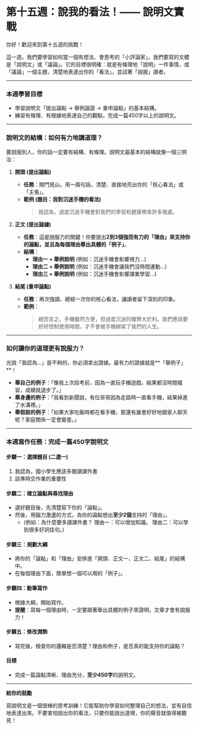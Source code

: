 # 第十五週：說我的看法！—— 說明文實戰

你好！歡迎來到第十五週的挑戰！

這一週，我們要學習如何當一個有想法、會思考的「小評論家」。我們要寫的文體是「說明文」或「議論」。它的目標很明確：就是有條理地「說明」一件事情，或「議論」一個主題，清楚地表達出你的「看法」，並試著「說服」讀者。

---

### **本週學習目標**

*   學習說明文「提出論點 -> 舉例論證 -> 重申論點」的基本結構。
*   練習有條理、有根據地表達自己的觀點，完成一篇450字以上的說明文。

---

### **說明文的結構：如何有力地講道理？**

要說服別人，你的話一定要有結構、有條理。說明文最基本的結構就像一個三明治：

1.  **開頭 (提出論點)**
    *   **任務**：開門見山，用一兩句話，清楚、直接地亮出你的「核心看法」或「主張」。
    *   **範例 (題目：我對沉迷手機的看法)**
        > 我認為，過度沉迷手機會對我們的學習和健康帶來許多壞處。

2.  **正文 (提出論據)**
    *   **任務**：這是說服力的關鍵！你要提出**2到3個強而有力的「理由」**來支持你的論點，並且為每個理由**舉出具體的「例子」**。
    *   **結構**：
        *   **理由一 + 舉例說明** (例如：沉迷手機會影響視力...)
        *   **理由二 + 舉例說明** (例如：沉迷手機會讓我們沒時間運動...)
        *   **理由三 + 舉例說明** (例如：沉迷手機會影響課業學習...)

3.  **結尾 (重申論點)**
    *   **任務**：再次強調、總結一次你的核心看法，讓讀者留下深刻的印象。
    *   **範例**：
        > 總而言之，手機雖然方便，但過度沉迷的確弊大於利。我們應該要好好控制使用時間，才不會被手機綁架了我們的人生。

---

### **如何讓你的道理更有說服力？**

光說「我認為...」是不夠的，你必須拿出證據。最有力的證據就是**「舉例子」**！

*   **舉自己的例子**：「像我上次段考前，因為一直玩手機遊戲，結果都沒時間複習，成績就退步了。」
*   **舉身邊的例子**：「我看到新聞說，有位哥哥因為走路時一直看手機，結果掉進了水溝裡。」
*   **舉假設的例子**：「如果大家吃飯時都在看手機，那還有誰會好好地跟家人聊天呢？家庭關係一定會變差。」

---

### **本週寫作任務：完成一篇450字說明文**

#### **步驟一：選擇題目 (二選一)**

1.  我認為，國小學生應該多閱讀課外書
2.  談準時交作業的重要性

#### **步驟二：確立論點與尋找理由**

*   選好題目後，先清楚寫下你的「論點」。
*   然後，用腦力激盪的方式，為你的論點想出**至少2個**支持的「理由」。
    *   (例如：為什麼要多讀課外書？ 理由一：可以增加知識。 理由二：可以學到很多好詞佳句。)

#### **步驟三：規劃大綱**

*   將你的「論點」和「理由」安排進「開頭、正文一、正文二、結尾」的結構中。
*   在每個理由下面，簡單想一個可以用的「例子」。

#### **步驟四：動筆寫作**

*   根據大綱，開始寫作。
*   **提醒**：寫每一個理由時，一定要跟著舉出具體的例子來證明，文章才會有說服力！

#### **步驟五：修改潤飾**

*   寫完後，檢查你的邏輯是否清楚？理由和例子，是否真的能支持你的論點？

#### **目標**

*   完成一篇論點清晰、理由充分，**至少450字**的說明文。

---

**給你的鼓勵**

寫說明文是一個很棒的思考訓練！它能幫助你學習如何整理自己的想法，並有自信地表達出來。不要害怕說出你的看法，只要你能說出道理，你的聲音就值得被聽見！

